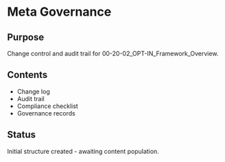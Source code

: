 # Meta Governance

## Purpose
Change control and audit trail for 00-20-02_OPT-IN_Framework_Overview.

## Contents
- Change log
- Audit trail
- Compliance checklist
- Governance records

## Status
Initial structure created - awaiting content population.
